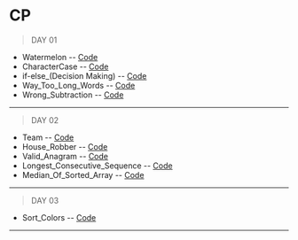 # CP

>DAY 01
-  Watermelon -- [Code](https://github.com/Subha822-hub/DP/blob/main/CodeForces/Watermelon.py)
-  CharacterCase -- [Code](https://github.com/Subha822-hub/DP/blob/main/CodingNinjas/Find_Character_Case.py)
-  if-else_(Decision Making) -- [Code](https://github.com/Subha822-hub/DP/blob/main/CodingNinjas/if-else_(Decision%20Making).py)
-  Way_Too_Long_Words -- [Code](hhttps://github.com/Subha822-hub/DP/blob/main/CodeForces/Way_Too_Long_Words.py)
-  Wrong_Subtraction -- [Code](https://github.com/Subha822-hub/DP/blob/main/CodeForces/Wrong_Subtraction.py)

- - - -
>DAY 02
-  Team -- [Code](https://github.com/Subha822-hub/DP/blob/main/CodeForces/Team.py)
-  House_Robber -- [Code](https://github.com/Subha822-hub/DP/blob/main/LeetCode/House_Robber.py)
-  Valid_Anagram -- [Code](https://github.com/Subha822-hub/DP/blob/main/LeetCode/Valid_Anagram.py)
-  Longest_Consecutive_Sequence -- [Code](https://github.com/Subha822-hub/DP/blob/main/LeetCode/Longest_Consecutive_Sequence.py)
-  Median_Of_Sorted_Array -- [Code](https://github.com/Subha822-hub/DP/blob/main/LeetCode/Median_Of_Two_Sorted_Array.py)

- - - -
>DAY 03

-  Sort_Colors -- [Code](https://github.com/Subha822-hub/DP/blob/main/LeetCode/Sort_Colors.py)

- - - -
